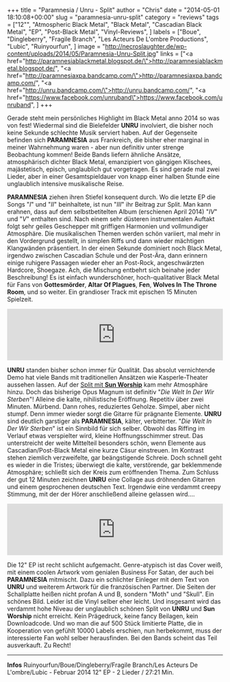 +++
title = "Paramnesia / Unru - Split"
author = "Chris"
date = "2014-05-01 18:10:08+00:00"
slug = "paramnesia-unru-split"
category = "reviews"
tags = ["12\"", "Atmospheric Black Metal", "Black Metal", "Cascadian Black Metal", "EP", "Post-Black Metal", "Vinyl-Reviews", ]
labels = ["Boue", "Dingleberry", "Fragile Branch", "Les Acteurs De L'ombre Productions", "Lubic", "Ruinyourfun", ]
image = "http://necroslaughter.de/wp-content/uploads/2014/05/Paramnesia-Unru-Split.jpg"
links = ["<a href=\"http://paramnesiablackmetal.blogspot.de/\">http://paramnesiablackmetal.blogspot.de/</a>", "<a href=\"http://paramnesiaxpa.bandcamp.com/\">http://paramnesiaxpa.bandcamp.com/</a>", "<a href=\"http://unru.bandcamp.com/\">http://unru.bandcamp.com/</a>", "<a href=\"https://www.facebook.com/unruband\">https://www.facebook.com/unruband</a>", ]
+++



Gerade steht mein persönliches Highlight im Black Metal anno 2014 so was von fest! Wiedermal sind die Bielefelder **UNRU** involviert, die bisher noch keine Sekunde schlechte Musik serviert haben. Auf der Gegenseite befinden sich **PARAMNESIA** aus Frankreich, die bisher eher marginal in meiner Wahrnehmung waren - aber nun definitiv unter strenge Beobachtung kommen! Beide Bands liefern ähnliche Ansätze, atmosphärisch dichter Black Metal, emanzipiert von gängigen Klischees, majästetisch, episch, unglaublich gut vorgetragen. Es sind gerade mal zwei Lieder, aber in einer Gesamtspieldauer von knapp einer halben Stunde eine unglaublich intensive musikalische Reise.

**PARAMNESIA** ziehen ihren Stiefel konsequent durch. Wo die letzte EP die Songs "_I_" und "_II_" beinhaltete, ist nun "_III_" ihr Beitrag zur Split. Man kann erahnen, dass auf dem selbstbetitelten Album (erschienen April 2014) "_IV_" und "_V_" enthalten sind. Nach einem sehr düsteren instrumentalen Auftakt folgt sehr geiles Geschepper mit griffigen Harmonien und vollmundiger Atmosphäre. Die musikalischen Themen werden schön variiert, mal mehr in den Vordergrund gestellt, in simplen Riffs und dann wieder mächtigen Klangwänden präsentiert. In der einen Sekunde dominiert noch Black Metal, irgendwo zwischen Cascadian Schule und der Post-Ära, dann erinnern einige ruhigere Passagen wieder eher an Post-Rock, angeschwärzten Hardcore, Shoegaze. Ach, die Mischung entbehrt sich beinahe jeder Beschreibung! Es ist einfach wunderschöner, hoch-qualitativer Black Metal für Fans von **Gottesmörder**, **Altar Of Plagues**, **Fen**, **Wolves In The Throne Room**, und so weiter. Ein grandioser Track mit epischen 15 Minuten Spielzeit.

<iframe seamless="" src="http://bandcamp.com/EmbeddedPlayer/album=1383055448/size=large/bgcol=333333/linkcol=ffffff/tracklist=false/artwork=small/transparent=true/" style="border: 0; width: 100%; height: 120px;"><a href="http://paramnesiaxpa.bandcamp.com/album/split-with-unru">Split with UNRU by Paramnesia</a></iframe>

**UNRU** standen bisher schon immer für Qualität. Das absolut vernichtende Demo hat viele Bands mit traditionellen Ansätzen wie Kasperle-Theater aussehen lassen. Auf der <a href="http://necroslaughter.de/2014/03/sun-worship-unru-split-12/" title="Sun Worship – Unru – Split 12″">Split mit **Sun Worship**</a> kam mehr Atmosphäre hinzu. Doch das bisherige Opus Magnum ist definitiv "_Die Welt In Der Wir Sterben_"! Alleine die kalte, nihilistische Eröffnung. Repetitiv über zwei Minuten. Mürbend. Dann rohes, reduziertes Geholze. Simpel, aber nicht stumpf. Denn immer wieder sorgt die Gitarre für prägnante Elemente. **UNRU** sind deutlich garstiger als **PARAMNESIA**, kälter, verbitterter. "_Die Welt In Der Wir Sterben_" ist ein Sinnbild für sich selber. Obwohl das Riffing im Verlauf etwas verspielter wird, kleine Hoffnungsschimmer streut. Das unterstreicht der weite Mittelteil besonders schön, wenn Elemente aus Cascadian/Post-Black Metal eine kurze Cäsur einstreuen. Im Kontrast stehen ziemlich verzweifelte, gar beängstigende Schreie. Doch schnell geht es wieder in die Tristes; überwiegt die kalte, verstörende, gar beklemmende Atmosphäre; schließt sich der Kreis zum eröffnenden Thema.
Zum Schluss der gut 12 Minuten zeichnen **UNRU** eine Collage aus dröhnenden Gitarren und einem gesprochenen deutschen Text. Irgendwie  eine verdammt creepy Stimmung, mit der der Hörer anschließend alleine gelassen wird....

<iframe seamless="" src="http://bandcamp.com/EmbeddedPlayer/album=3340685020/size=large/bgcol=333333/linkcol=ffffff/tracklist=false/artwork=small/transparent=true/" style="border: 0; width: 100%; height: 120px;"><a href="http://unru.bandcamp.com/album/split-w-paramnesia">Split w/ Paramnesia by UNRU</a></iframe>

Die 12" EP ist recht schlicht aufgemacht. Genre-atypisch ist das Cover weiß, mit einem coolen Artwork vom genialen Business For Satan, der auch bei **PARAMNESIA** mitmischt. Dazu ein schlichter Einleger mit dem Text von **UNRU** und weiterem Artwork für die französischen Partner. Die Seiten der Schallplatte heißen nicht profan A und B, sondern "Moth" und "Skull". Ein schönes Bild. Leider ist die Vinyl selber eher leicht. Und insgesamt wird das verdammt hohe Niveau der unglaublich schönen Split von **UNRU** und **Sun Worship** nicht erreicht. Kein Prägedruck, keine fancy Beilagen, kein Downloadcode. Und wo man die auf 500 Stück limitierte Platte, die in Kooperation von gefühlt 10000 Labels erschien, nun herbekommt, muss der interessierte Fan wohl selber herausfinden. Bei den Bands scheint das Teil ausverkauft. Zu Recht!



---
**Infos**
Ruinyourfun/Boue/Dingleberry/Fragile Branch/Les Acteurs De L'ombre/Lubic - Februar 2014
12" EP - 2 Lieder / 27:21 Min.
